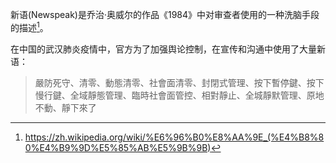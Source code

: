 

新语(Newspeak)是乔治·奥威尔的作品《1984》中对审查者使用的一种洗脑手段的描述[^1]。

在中国的武汉肺炎疫情中，官方为了加强舆论控制，在宣传和沟通中使用了大量新语：
> 嚴防死守、清零、動態清零、社會面清零、封閉式管理、按下暫停鍵、按下慢行鍵、全域靜態管理、臨時社會面管控、相對靜止、全城靜默管理、原地不動、靜下來了



[^1]: https://zh.wikipedia.org/wiki/%E6%96%B0%E8%AA%9E_(%E4%B8%80%E4%B9%9D%E5%85%AB%E5%9B%9B)
